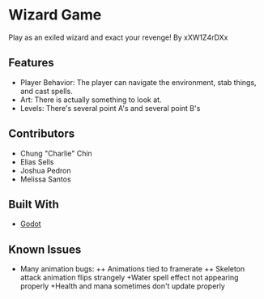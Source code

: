 # Wizard Game
Play as an exiled wizard and exact your revenge!
By xXW1Z4rDXx

## Features
 + Player Behavior: The player can navigate the environment, stab things, and cast spells.
 + Art: There is actually something to look at.
 + Levels: There's several point A's and several point B's

## Contributors
 + Chung "Charlie" Chin
 + Elias Sells
 + Joshua Pedron
 + Melissa Santos

## Built With
 + [Godot](https://godotengine.org/)

## Known Issues
+ Many animation bugs: 
++ Animations tied to framerate
++ Skeleton attack animation flips strangely
+Water spell effect not appearing properly
+Health and mana sometimes don't update properly

